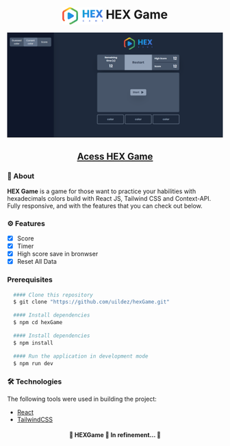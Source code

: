 <h1 align="center" color="white"><img height="40" valign="top" src="./src/assets/images/logo.svg"/>  <strong>HEX</strong> Game</h1>

<img src="./src/assets/images/screen.png" alt="Screen of the application"/>

<h2 align="center"><a color="white" href="https://hex-game-one.vercel.app/">Acess HEX Game</a></h2>

### 📕 About

**HEX Game** is a game for those want to practice your habilities with hexadecimals colors build with React JS, Tailwind CSS and Context-API. Fully responsive, and with the features that you can check out below.

### ⚙️ Features

- [x] Score
- [x] Timer
- [x] High score save in bronwser
- [x] Reset All Data

### Prerequisites

```bash
  #### Clone this repository
  $ git clone "https://github.com/uildez/hexGame.git"
```

```bash
  #### Install dependencies
  $ npm cd hexGame
```

```bash
  #### Install dependencies
  $ npm install
```

```bash
  #### Run the application in development mode
  $ npm run dev
```

### 🛠 Technologies

The following tools were used in building the project:

- [React](https://pt-br.reactjs.org/)
- [TailwindCSS](https://tailwindcss.com/docs/installation)

<h4 align="center">
🚧 HEXGame 🚀 In refinement... 🚧
</h4>
